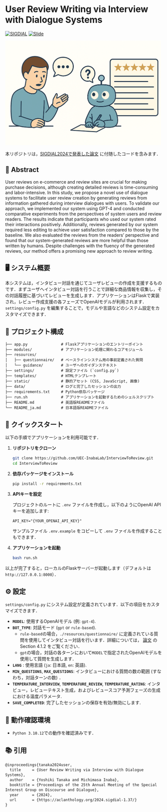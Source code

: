 
# User Review Writing via Interview with Dialogue Systems

[![SIGDIAL](https://img.shields.io/badge/SIGDIAL-2024-ff69b4)](https://aclanthology.org/2024.sigdial-1.37/)
[![Slide](https://img.shields.io/badge/Slides-GoogleDrive-blue)](https://drive.google.com/file/d/10gF0aAsWY10w1l9apEqKcNpv34W6Ey1W/view?usp=sharing)


<!-- ![Method Image](./images/illustration.png) -->
<img src="./images/illustration.png" alt="Method Illustration" width="500">

本リポジトリは，[SIGDIAL2024で発表した論文](https://aclanthology.org/2024.sigdial-1.37/) に付随したコードを含みます．

## 📝 Abstract
User reviews on e-commerce and review sites are crucial for making purchase decisions, although creating detailed reviews is time-consuming and labor-intensive. In this study, we propose a novel use of dialogue systems to facilitate user review creation by generating reviews from information gathered during interview dialogues with users. To validate our approach, we implemented our system using GPT-4 and conducted comparative experiments from the perspectives of system users and review readers. The results indicate that participants who used our system rated their interactions positively. Additionally, reviews generated by our system required less editing to achieve user satisfaction compared to those by the baseline. We also evaluated the reviews from the readers’ perspective and found that our system-generated reviews are more helpful than those written by humans. Despite challenges with the fluency of the generated reviews, our method offers a promising new approach to review writing.

## 🖥️ システム概要
本システムは，インタビュー対話を通じてユーザレビューの作成を支援するものです．まずユーザへインタビュー対話を行うことで詳細な商品情報を収集し，その対話履歴に基づいてレビューを生成します．アプリケーションはFlaskで実装され，レビュー作成支援の各フェーズでOpenAIモデルが利用されます．``settings/config.py`` を編集することで，モデルや言語などのシステム設定をカスタマイズできます．

## 🧱 プロジェクト構成

```plaintext
├── app.py               # Flaskアプリケーションのエントリーポイント
├── modules/             # アプリケーション処理に関わるコアモジュール
├── resources/
│   ├── questionnaire/   # ベースラインシステム用の事前定義された質問
│   └── guidance/        # ユーザへのガイダンステキスト
├── settings/            # 設定ファイル (`config.py`)
├── templates/           # HTMLテンプレート
├── static/              # 静的アセット (CSS, JavaScript, 画像)
├── data/                # ログと完了したセッションの出力
├── requirements.txt     # Python依存パッケージ
├── run.sh               # アプリケーションを起動するためのシェルスクリプト
├── README.md            # 英語版READMEファイル
└── README_ja.md         # 日本語版READMEファイル
```

## 🚀 クイックスタート
以下の手順でアプリケーションを利用可能です．

1. **リポジトリをクローン**

   ```bash
   git clone https://github.com/UEC-InabaLab/InterviewToReview.git
   cd InterviewToReview
   ```

2. **依存パッケージをインストール**

   ```bash
   pip install -r requirements.txt
   ```

3. **APIキーを設定**

   プロジェクトのルートに `.env` ファイルを作成し，以下のようにOpenAI APIキーを追加します:
   ```env
   API_KEY="{YOUR_OPENAI_API_KEY}"
   ```
   サンプルファイル `.env.example` をコピーして `.env` ファイルを作成することもできます．

4. **アプリケーションを起動**

   ```bash
   bash run.sh
   ```

以上が完了すると，ローカルのFlaskサーバーが起動します（デフォルトは `http://127.0.0.1:8000`）．

## ⚙️ 設定
`settings/config.py` にシステム設定が定義されています．以下の項目をカスタマイズできます．

- **``MODEL``**: 使用するOpenAIモデル (例: `gpt-4`).
- **``BOT_TYPE``**: 対話モード (`gpt` or `rule-based`).
  - `rule-based`の場合，`./resources/questionnaire/` に定義されている質問を使用してインタビュー対話を行います．詳細については， [論文](https://aclanthology.org/2024.sigdial-1.37/) の Section 4.1.2 をご覧ください．
   - `gpt`の場合，対話の各ターンにおいて`MODEL`で指定されたOpenAIモデルを使用して質問を生成します．
- **``LANG``** : 使用言語 (`ja`: 日本語, `en`: 英語).
- **``MIN_QUESTIONS``**, **``MAX_QUESTIONS``**: インタビューにおける質問の数の範囲 (すなわち，対話ターンの数) ．
- **``TEMPERATURE_INTERVIEW``**, **``TEMPERATURE_REVIEW``**, **``TEMPERATURE_RATING``**: インタビュー，レビューテキスト生成，およびレビュースコア予測フェーズの生成における温度パラメータ.
- **``SAVE_COMPLETED``**: 完了したセッションの保存を有効/無効にします.

## 🧪 動作確認環境

- ``Python 3.10.12``での動作を確認済みです．

## 📚 引用
```
@inproceedings{tanaka2024user,
  title     = {User Review Writing via Interview with Dialogue Systems},
  author    = {Yoshiki Tanaka and Michimasa Inaba},
  booktitle = {Proceedings of the 25th Annual Meeting of the Special Interest Group on Discourse and Dialogue},
  year      = {2024},
  url       = {https://aclanthology.org/2024.sigdial-1.37/}
}
```
